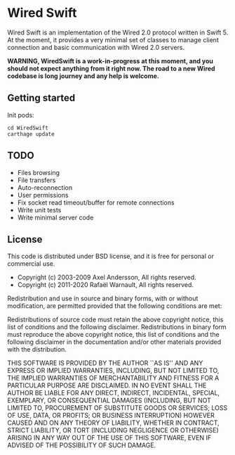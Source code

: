# Wired Swift

Wired Swift is an implementation of the Wired 2.0 protocol written in Swift 5. At the moment, it provides a very minimal set of classes to manage client connection and basic communication with Wired 2.0 servers.

**WARNING, WiredSwift is a work-in-progress at this moment, and you should not expect anything from it right now. The road to a new Wired codebase is long journey and any help is welcome.**

## Getting started

Init pods:

    cd WiredSwift
    carthage update

## TODO

* Files browsing
* File transfers
* Auto-reconnection
* User permissions
* Fix socket read timeout/buffer for remote connections
* Write unit tests
* Write minimal server code

## License

This code is distributed under BSD license, and it is free for personal or commercial use.
        
- Copyright (c) 2003-2009 Axel Andersson, All rights reserved.
- Copyright (c) 2011-2020 Rafaël Warnault, All rights reserved.
        
Redistribution and use in source and binary forms, with or without modification, are permitted provided that the following conditions are met:
        
Redistributions of source code must retain the above copyright notice, this list of conditions and the following disclaimer. Redistributions in binary form must reproduce the above copyright notice, this list of conditions and the following disclaimer in the documentation and/or other materials provided with the distribution.
        
THIS SOFTWARE IS PROVIDED BY THE AUTHOR ``AS IS'' AND ANY EXPRESS OR IMPLIED WARRANTIES, INCLUDING, BUT NOT LIMITED TO, THE IMPLIED WARRANTIES OF MERCHANTABILITY AND FITNESS FOR A PARTICULAR PURPOSE ARE DISCLAIMED. IN NO EVENT SHALL THE AUTHOR BE LIABLE FOR ANY DIRECT, INDIRECT, INCIDENTAL, SPECIAL, EXEMPLARY, OR CONSEQUENTIAL DAMAGES (INCLUDING, BUT NOT LIMITED TO, PROCUREMENT OF SUBSTITUTE GOODS OR SERVICES; LOSS OF USE, DATA, OR PROFITS; OR BUSINESS INTERRUPTION) HOWEVER CAUSED AND ON ANY THEORY OF LIABILITY, WHETHER IN CONTRACT, STRICT LIABILITY, OR TORT (INCLUDING NEGLIGENCE OR OTHERWISE) ARISING IN ANY WAY OUT OF THE USE OF THIS SOFTWARE, EVEN IF ADVISED OF THE POSSIBILITY OF SUCH DAMAGE.
